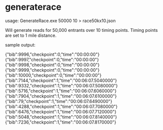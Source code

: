 # generaterace 

usage:
GenerateRace.exe 50000 10 > race50kx10.json

Will generate reads for 50,000 entrants over 10 timing points. Timing points are set to 1 mile distance.

sample output:

{"bib":9996,"checkpoint":0,"time":"00:00:00"}
{"bib":9997,"checkpoint":0,"time":"00:00:00"}
{"bib":9998,"checkpoint":0,"time":"00:00:00"}
{"bib":9999,"checkpoint":0,"time":"00:00:00"}
{"bib":10000,"checkpoint":0,"time":"00:00:00"}
{"bib":7144,"checkpoint":1,"time":"00:06:07.5040000"}
{"bib":9332,"checkpoint":1,"time":"00:06:07.5080000"}
{"bib":5716,"checkpoint":1,"time":"00:06:07.6060000"}
{"bib":7904,"checkpoint":1,"time":"00:06:07.6100000"}
{"bib":79,"checkpoint":1,"time":"00:06:07.6490000"}
{"bib":4288,"checkpoint":1,"time":"00:06:07.7080000"}
{"bib":6476,"checkpoint":1,"time":"00:06:07.7120000"}
{"bib":5048,"checkpoint":1,"time":"00:06:07.8140000"}
{"bib":7236,"checkpoint":1,"time":"00:06:07.8170000"}
